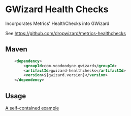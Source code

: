 # GWizard Health Checks

Incorporates Metrics' HealthChecks into GWizard

See https://github.com/dropwizard/metrics-healthchecks

## Maven

```xml
	<dependency>
		<groupId>com.voodoodyne.gwizard</groupId>
		<artifactId>gwizard-healthchecks</artifactId>
		<version>${gwizard.version}</version>
	</dependency>
```

## Usage

[A self-contained example](src/test/java/com/voodoodyne/gwizard/healthchecks/HealthCheckModulesExample.java)
